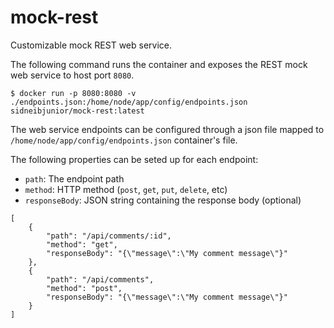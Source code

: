 # mock-rest
Customizable mock REST web service.

The following command runs the container and exposes the REST mock web service to host port `8080`.

```
$ docker run -p 8080:8080 -v ./endpoints.json:/home/node/app/config/endpoints.json sidneibjunior/mock-rest:latest
```

The web service endpoints can be configured through a json file mapped to `/home/node/app/config/endpoints.json` container's file.

The following properties can be seted up for each endpoint:
- `path`: The endpoint path
- `method`: HTTP method (`post`, `get`, `put`, `delete`, etc)
- `responseBody`: JSON string containing the response body (optional)

```
[
    {
        "path": "/api/comments/:id",
        "method": "get",
        "responseBody": "{\"message\":\"My comment message\"}"
    },
    {
        "path": "/api/comments",
        "method": "post",
        "responseBody": "{\"message\":\"My comment message\"}"
    }
]
```